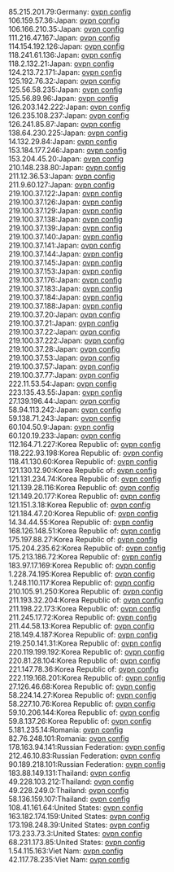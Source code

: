 85.215.201.79:Germany: [ovpn config](vpn/85_215_201_79.ovpn)  
106.159.57.36:Japan: [ovpn config](vpn/106_159_57_36.ovpn)  
106.166.210.35:Japan: [ovpn config](vpn/106_166_210_35.ovpn)  
111.216.47.167:Japan: [ovpn config](vpn/111_216_47_167.ovpn)  
114.154.192.126:Japan: [ovpn config](vpn/114_154_192_126.ovpn)  
118.241.61.136:Japan: [ovpn config](vpn/118_241_61_136.ovpn)  
118.2.132.21:Japan: [ovpn config](vpn/118_2_132_21.ovpn)  
124.213.72.171:Japan: [ovpn config](vpn/124_213_72_171.ovpn)  
125.192.76.32:Japan: [ovpn config](vpn/125_192_76_32.ovpn)  
125.56.58.235:Japan: [ovpn config](vpn/125_56_58_235.ovpn)  
125.56.89.96:Japan: [ovpn config](vpn/125_56_89_96.ovpn)  
126.203.142.222:Japan: [ovpn config](vpn/126_203_142_222.ovpn)  
126.235.108.237:Japan: [ovpn config](vpn/126_235_108_237.ovpn)  
126.241.85.87:Japan: [ovpn config](vpn/126_241_85_87.ovpn)  
138.64.230.225:Japan: [ovpn config](vpn/138_64_230_225.ovpn)  
14.132.29.84:Japan: [ovpn config](vpn/14_132_29_84.ovpn)  
153.184.177.246:Japan: [ovpn config](vpn/153_184_177_246.ovpn)  
153.204.45.20:Japan: [ovpn config](vpn/153_204_45_20.ovpn)  
210.148.238.80:Japan: [ovpn config](vpn/210_148_238_80.ovpn)  
211.12.36.53:Japan: [ovpn config](vpn/211_12_36_53.ovpn)  
211.9.60.127:Japan: [ovpn config](vpn/211_9_60_127.ovpn)  
219.100.37.122:Japan: [ovpn config](vpn/219_100_37_122.ovpn)  
219.100.37.126:Japan: [ovpn config](vpn/219_100_37_126.ovpn)  
219.100.37.129:Japan: [ovpn config](vpn/219_100_37_129.ovpn)  
219.100.37.138:Japan: [ovpn config](vpn/219_100_37_138.ovpn)  
219.100.37.139:Japan: [ovpn config](vpn/219_100_37_139.ovpn)  
219.100.37.140:Japan: [ovpn config](vpn/219_100_37_140.ovpn)  
219.100.37.141:Japan: [ovpn config](vpn/219_100_37_141.ovpn)  
219.100.37.144:Japan: [ovpn config](vpn/219_100_37_144.ovpn)  
219.100.37.145:Japan: [ovpn config](vpn/219_100_37_145.ovpn)  
219.100.37.153:Japan: [ovpn config](vpn/219_100_37_153.ovpn)  
219.100.37.176:Japan: [ovpn config](vpn/219_100_37_176.ovpn)  
219.100.37.183:Japan: [ovpn config](vpn/219_100_37_183.ovpn)  
219.100.37.184:Japan: [ovpn config](vpn/219_100_37_184.ovpn)  
219.100.37.188:Japan: [ovpn config](vpn/219_100_37_188.ovpn)  
219.100.37.20:Japan: [ovpn config](vpn/219_100_37_20.ovpn)  
219.100.37.21:Japan: [ovpn config](vpn/219_100_37_21.ovpn)  
219.100.37.22:Japan: [ovpn config](vpn/219_100_37_22.ovpn)  
219.100.37.222:Japan: [ovpn config](vpn/219_100_37_222.ovpn)  
219.100.37.28:Japan: [ovpn config](vpn/219_100_37_28.ovpn)  
219.100.37.53:Japan: [ovpn config](vpn/219_100_37_53.ovpn)  
219.100.37.57:Japan: [ovpn config](vpn/219_100_37_57.ovpn)  
219.100.37.77:Japan: [ovpn config](vpn/219_100_37_77.ovpn)  
222.11.53.54:Japan: [ovpn config](vpn/222_11_53_54.ovpn)  
223.135.43.55:Japan: [ovpn config](vpn/223_135_43_55.ovpn)  
27.139.196.44:Japan: [ovpn config](vpn/27_139_196_44.ovpn)  
58.94.113.242:Japan: [ovpn config](vpn/58_94_113_242.ovpn)  
59.138.71.243:Japan: [ovpn config](vpn/59_138_71_243.ovpn)  
60.104.50.9:Japan: [ovpn config](vpn/60_104_50_9.ovpn)  
60.120.19.233:Japan: [ovpn config](vpn/60_120_19_233.ovpn)  
112.164.71.227:Korea Republic of: [ovpn config](vpn/112_164_71_227.ovpn)  
118.222.93.198:Korea Republic of: [ovpn config](vpn/118_222_93_198.ovpn)  
118.41.130.60:Korea Republic of: [ovpn config](vpn/118_41_130_60.ovpn)  
121.130.12.90:Korea Republic of: [ovpn config](vpn/121_130_12_90.ovpn)  
121.131.234.74:Korea Republic of: [ovpn config](vpn/121_131_234_74.ovpn)  
121.139.28.116:Korea Republic of: [ovpn config](vpn/121_139_28_116.ovpn)  
121.149.20.177:Korea Republic of: [ovpn config](vpn/121_149_20_177.ovpn)  
121.151.3.18:Korea Republic of: [ovpn config](vpn/121_151_3_18.ovpn)  
121.184.47.20:Korea Republic of: [ovpn config](vpn/121_184_47_20.ovpn)  
14.34.44.55:Korea Republic of: [ovpn config](vpn/14_34_44_55.ovpn)  
168.126.148.51:Korea Republic of: [ovpn config](vpn/168_126_148_51.ovpn)  
175.197.88.27:Korea Republic of: [ovpn config](vpn/175_197_88_27.ovpn)  
175.204.235.62:Korea Republic of: [ovpn config](vpn/175_204_235_62.ovpn)  
175.213.186.72:Korea Republic of: [ovpn config](vpn/175_213_186_72.ovpn)  
183.97.17.169:Korea Republic of: [ovpn config](vpn/183_97_17_169.ovpn)  
1.228.74.195:Korea Republic of: [ovpn config](vpn/1_228_74_195.ovpn)  
1.248.110.117:Korea Republic of: [ovpn config](vpn/1_248_110_117.ovpn)  
210.105.91.250:Korea Republic of: [ovpn config](vpn/210_105_91_250.ovpn)  
211.193.32.204:Korea Republic of: [ovpn config](vpn/211_193_32_204.ovpn)  
211.198.22.173:Korea Republic of: [ovpn config](vpn/211_198_22_173.ovpn)  
211.245.17.72:Korea Republic of: [ovpn config](vpn/211_245_17_72.ovpn)  
211.44.58.13:Korea Republic of: [ovpn config](vpn/211_44_58_13.ovpn)  
218.149.4.187:Korea Republic of: [ovpn config](vpn/218_149_4_187.ovpn)  
219.250.141.31:Korea Republic of: [ovpn config](vpn/219_250_141_31.ovpn)  
220.119.199.192:Korea Republic of: [ovpn config](vpn/220_119_199_192.ovpn)  
220.81.28.104:Korea Republic of: [ovpn config](vpn/220_81_28_104.ovpn)  
221.147.78.36:Korea Republic of: [ovpn config](vpn/221_147_78_36.ovpn)  
222.119.168.201:Korea Republic of: [ovpn config](vpn/222_119_168_201.ovpn)  
27.126.46.68:Korea Republic of: [ovpn config](vpn/27_126_46_68.ovpn)  
58.224.14.27:Korea Republic of: [ovpn config](vpn/58_224_14_27.ovpn)  
58.227.10.76:Korea Republic of: [ovpn config](vpn/58_227_10_76.ovpn)  
59.10.206.144:Korea Republic of: [ovpn config](vpn/59_10_206_144.ovpn)  
59.8.137.26:Korea Republic of: [ovpn config](vpn/59_8_137_26.ovpn)  
5.181.235.14:Romania: [ovpn config](vpn/5_181_235_14.ovpn)  
82.76.248.101:Romania: [ovpn config](vpn/82_76_248_101.ovpn)  
178.163.94.141:Russian Federation: [ovpn config](vpn/178_163_94_141.ovpn)  
212.46.10.83:Russian Federation: [ovpn config](vpn/212_46_10_83.ovpn)  
90.189.218.101:Russian Federation: [ovpn config](vpn/90_189_218_101.ovpn)  
183.88.149.131:Thailand: [ovpn config](vpn/183_88_149_131.ovpn)  
49.228.103.212:Thailand: [ovpn config](vpn/49_228_103_212.ovpn)  
49.228.249.0:Thailand: [ovpn config](vpn/49_228_249_0.ovpn)  
58.136.159.107:Thailand: [ovpn config](vpn/58_136_159_107.ovpn)  
108.41.161.64:United States: [ovpn config](vpn/108_41_161_64.ovpn)  
163.182.174.159:United States: [ovpn config](vpn/163_182_174_159.ovpn)  
173.198.248.39:United States: [ovpn config](vpn/173_198_248_39.ovpn)  
173.233.73.3:United States: [ovpn config](vpn/173_233_73_3.ovpn)  
68.231.173.85:United States: [ovpn config](vpn/68_231_173_85.ovpn)  
1.54.115.163:Viet Nam: [ovpn config](vpn/1_54_115_163.ovpn)  
42.117.78.235:Viet Nam: [ovpn config](vpn/42_117_78_235.ovpn)  
